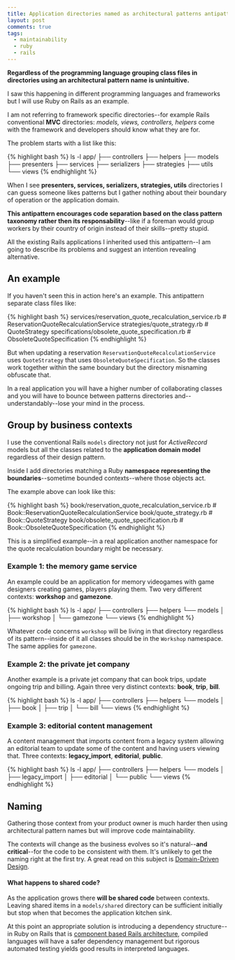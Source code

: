 ```yaml
---
title: Application directories named as architectural patterns antipattern
layout: post
comments: true
tags:
  - maintainability
  - ruby
  - rails
---
```


**Regardless of the programming language grouping class files in directories using an architectural pattern name is unintuitive.**

I saw this happening in different programming languages and frameworks but I will use Ruby on Rails as an example.

I am not referring to framework specific directories--for example Rails conventional **MVC** directories: *models, views, controllers, helpers* come with the framework and developers should know what they are for.

The problem starts with a list like this:

{% highlight bash %}
ls -l app/
├── controllers
├── helpers
├── models
├── presenters
├── services
├── serializers
├── strategies
├── utils
└── views
{% endhighlight %}

When I see **presenters, services, serializers, strategies, utils** directories I can guess someone likes patterns but I gather nothing about their boundary of operation or the application domain.

**This antipattern encourages code separation based on the class pattern taxonomy rather then its responsability**--like if a foreman would group workers by their country of origin instead of their skills--pretty stupid.

All the existing Rails applications I inherited used this antipattern--I am going to describe its problems and suggest an intention revealing alternative.

## An example

If you haven't seen this in action here's an example. This antipattern separate class files like:

{% highlight bash %}
services/reservation_quote_recalculation_service.rb # ReservationQuoteRecalculationService
strategies/quote_strategy.rb # QuoteStrategy
specifications/obsolete_quote_specification.rb # ObsoleteQuoteSpecification
{% endhighlight %}

But when updating a reservation `ReservationQuoteRecalculationService` uses `QuoteStrategy` that uses `ObsoleteQuoteSpecification`. So the classes work together within the same boundary but the directory misnaming obfuscate that.

In a real application you will have a higher number of collaborating classes and you will have to bounce between patterns directories and--understandably--lose your mind in the process.

## Group by business contexts

I use the conventional Rails `models` directory not just for *ActiveRecord* models but all the classes related to the **application domain model** regardless of their design pattern.

Inside I add directories matching a Ruby **namespace representing the boundaries**--sometime bounded contexts--where those objects act.

The example above can look like this:

{% highlight bash %}
book/reservation_quote_recalculation_service.rb # Book::ReservationQuoteRecalculationService
book/quote_strategy.rb # Book::QuoteStrategy
book/obsolete_quote_specification.rb # Book::ObsoleteQuoteSpecification
{% endhighlight %}

This is a simplified example--in a real application another namespace for the quote recalculation boundary might be necessary.

### Example 1: the memory game service

An example could be an application for memory videogames with game designers creating games, players playing them. Two very different contexts: **workshop** and **gamezone**.

{% highlight bash %}
ls -l app/
├── controllers
├── helpers
└── models
│   ├── workshop
│   └── gamezone
└── views
{% endhighlight %}

Whatever code concerns `workshop` will be living in that directory regardless of its pattern--inside of it all classes should be in the `Workshop`  namespace. The same applies for `gamezone`.

### Example 2: the private jet company

Another example is a private jet company that can book trips, update ongoing trip and billing. Again three very distinct contexts: **book**, **trip**, **bill**.

{% highlight bash %}
ls -l app/
├── controllers
├── helpers
└── models
│   ├── book
│   ├── trip
│   └── bill
└── views
{% endhighlight %}

### Example 3: editorial content management

A content management that imports content from a legacy system allowing an editorial team to update some of the content and having users viewing that. Three contexts: **legacy_import**, **editorial**, **public**.

{% highlight bash %}
ls -l app/
├── controllers
├── helpers
└── models
│   ├── legacy_import
│   ├── editorial
│   └── public
└── views
{% endhighlight %}

## Naming

Gathering those context from your product owner is much harder then using architectural pattern names but will improve code maintainability.

The contexts will change as the business evolves so it's natural--**and critical**--for the code to be consistent with them. It's unlikely to get the naming right at the first try. A great read on this subject is [Domain-Driven Design](http://www.amazon.com/Domain-Driven-Design-Tackling-Complexity-Software/dp/0321125215).

#### What happens to shared code?

As the application grows there **will be shared code** between contexts. Leaving shared items in a `models/shared` directory can be sufficient initially but stop when that becomes the application kitchen sink.

At this point an appropriate solution is introducing a dependency structure--in Ruby on Rails that is [component based Rails architecture](http://teotti.com/component-based-rails-architecture-primer/), compiled languages will have a safer dependency management but rigorous automated testing yields good results in interpreted languages.
